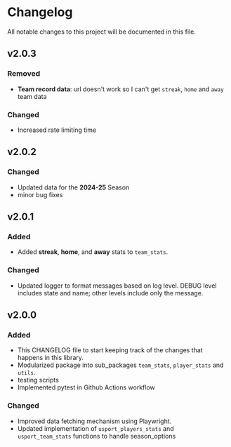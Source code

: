 # Changelog

All notable changes to this project will be documented in this file.

## v2.0.3

### Removed

- **Team record data**: url doesn't work so I can't get `streak`, `home` and `away` team data

### Changed

- Increased rate limiting time

## v2.0.2

### Changed

- Updated data for the **2024-25** Season
- minor bug fixes

## v2.0.1

### Added

- Added **streak**, **home**, and **away** stats to `team_stats`.

### Changed

- Updated logger to format messages based on log level. DEBUG level includes state and name; other levels include only the message.

## v2.0.0

### Added

- This CHANGELOG file to start keeping track of the changes that happens in this library.
- Modularized package into sub_packages `team_stats`, `player_stats` and `utils`.
- testing scripts
- Implemented pytest in Github Actions workflow

### Changed

- Improved data fetching mechanism using Playwright.
- Updated implementation of `usport_players_stats` and `usport_team_stats` functions to handle season_options
